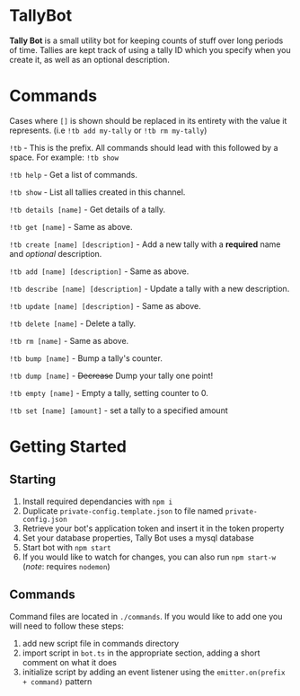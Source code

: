 # TallyBot 
**Tally Bot** is a small utility bot for keeping counts of stuff over long periods of time. Tallies are kept track of using a tally ID which you specify when you create it, as well as an optional description. 

# Commands
Cases where `[]` is shown should be replaced in its entirety with the value it represents. (i.e `!tb add my-tally` or `!tb rm my-tally`)

`!tb` - This is the prefix. All commands should lead with this followed by a space. For example: `!tb show`

`!tb help` - Get a list of commands.

`!tb show` - List all tallies created in this channel.

`!tb details [name]` - Get details of a tally.

`!tb get [name]` - Same as above.

`!tb create [name] [description]` - Add a new tally with a **required** name and _optional_ description.

`!tb add [name] [description]` - Same as above.

`!tb describe [name] [description]` - Update a tally with a new description.

`!tb update [name] [description]` - Same as above. 

`!tb delete [name]` - Delete a tally.

`!tb rm [name]` - Same as above.

`!tb bump [name]` - Bump a tally's counter.

`!tb dump [name]` - ~~Decrease~~ Dump your tally one point!

`!tb empty [name]` - Empty a tally, setting counter to 0.

`!tb set [name] [amount]` - set a tally to a specified amount

# Getting Started
## Starting
1. Install required dependancies with `npm i`
2. Duplicate `private-config.template.json` to file named `private-config.json`
3. Retrieve your bot's application token and insert it in the token property
4. Set your database properties, Tally Bot uses a mysql database
5. Start bot with `npm start`
6. If you would like to watch for changes, you can also run `npm start-w` (_note_: requires `nodemon`)

## Commands
Command files are located in `./commands`. If you would like to add one you will need to follow these steps:
1. add new script file in commands directory
2. import script in `bot.ts` in the appropriate section, adding a short comment on what it does
3. initialize script by adding an event listener using the `emitter.on(prefix + command)` pattern


